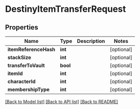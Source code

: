 # DestinyItemTransferRequest

## Properties
Name | Type | Description | Notes
------------ | ------------- | ------------- | -------------
**itemReferenceHash** | **int** |  | [optional] 
**stackSize** | **int** |  | [optional] 
**transferToVault** | **bool** |  | [optional] 
**itemId** | **int** |  | [optional] 
**characterId** | **int** |  | [optional] 
**membershipType** | **int** |  | [optional] 

[[Back to Model list]](../README.md#documentation-for-models) [[Back to API list]](../README.md#documentation-for-api-endpoints) [[Back to README]](../README.md)


